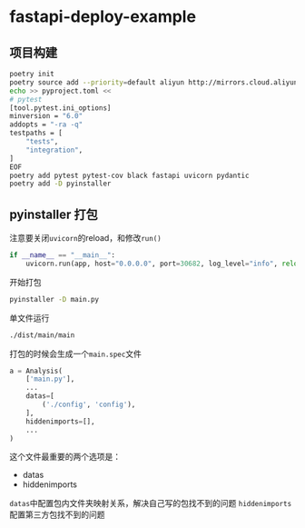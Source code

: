 # fastapi-deploy-example

## 项目构建
```bash
poetry init
poetry source add --priority=default aliyun http://mirrors.cloud.aliyuncs.com/pypi/simple/
echo >> pyproject.toml <<
# pytest
[tool.pytest.ini_options]
minversion = "6.0"
addopts = "-ra -q"
testpaths = [
    "tests",
    "integration",
]
EOF
poetry add pytest pytest-cov black fastapi uvicorn pydantic
poetry add -D pyinstaller
```

## pyinstaller 打包
注意要关闭`uvicorn`的reload，和修改`run()`
```py
if __name__ == "__main__":
    uvicorn.run(app, host="0.0.0.0", port=30682, log_level="info", reload=False)
```
开始打包
```bash
pyinstaller -D main.py
```
单文件运行
```bash
./dist/main/main
```
打包的时候会生成一个`main.spec`文件
```py
a = Analysis(
    ['main.py'],
    ...
    datas=[
        ('./config', 'config'),
    ],
    hiddenimports=[],
    ...
)
```
这个文件最重要的两个选项是：

* datas
* hiddenimports

`datas`中配置包内文件夹映射关系，解决自己写的包找不到的问题
`hiddenimports`配置第三方包找不到的问题

